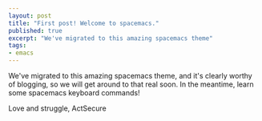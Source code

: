 ```yaml
---
layout: post
title: "First post! Welcome to spacemacs."
published: true
excerpt: "We've migrated to this amazing spacemacs theme"
tags:
- emacs
---
```


We've migrated to this amazing spacemacs theme, and it's clearly worthy of blogging, so we will get around to that real soon. In the meantime, learn some spacemacs keyboard commands!

Love and struggle,
ActSecure
